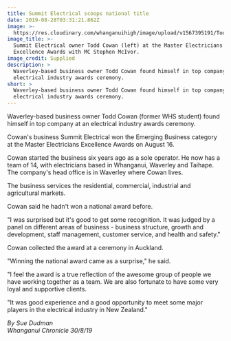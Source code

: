 ```yaml
---
title: Summit Electrical scoops national title
date: 2019-08-28T03:31:21.862Z
image: >-
  https://res.cloudinary.com/whanganuihigh/image/upload/v1567395191/Todd_cowan_ex._Chron_30.8.19.jpg
image_title: >-
  Summit Electrical owner Todd Cowan (left) at the Master Electricians
  Excellence Awards with MC Stephen McIvor.
image_credit: Supplied
description: >
  Waverley-based business owner Todd Cowan found himself in top company at an
  electrical industry awards ceremony.
short: >
  Waverley-based business owner Todd Cowan found himself in top company at an
  electrical industry awards ceremony.
---
```

Waverley-based business owner Todd Cowan (former WHS student) found himself in top company at an electrical industry awards ceremony.



Cowan's business Summit Electrical won the Emerging Business category at the Master Electricians Excellence Awards on August 16.



Cowan started the business six years ago as a sole operator. He now has a team of 14, with electricians based in Whanganui, Waverley and Taihape. The company's head office is in Waverley where Cowan lives.



The business services the residential, commercial, industrial and agricultural markets.

Cowan said he hadn't won a national award before.



"I was surprised but it's good to get some recognition. It was judged by a panel on different areas of business - business structure, growth and development, staff management, customer service, and health and safety."



Cowan collected the award at a ceremony in Auckland.



"Winning the national award came as a surprise," he said.



"I feel the award is a true reflection of the awesome group of people we have working together as a team. We are also fortunate to have some very loyal and supportive clients.



"It was good experience and a good opportunity to meet some major players in the electrical industry in New Zealand."

_By Sue Dudman  
Whanganui Chronicle 30/8/19_
